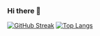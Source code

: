 ### Hi there 👋
[![GitHub Streak](https://streak-stats.demolab.com/?user=omarhamdy1120&theme=dark)](https://git.io/streak-stats) [![Top Langs](https://github-readme-stats.vercel.app/api/top-langs/?username=omarhamdy1120)](https://github.com/anuraghazra/github-readme-stats)


<!--
**omarhamdy1120/omarhamdy1120** is a ✨ _special_ ✨ repository because its `README.md` (this file) appears on your GitHub profile.

Here are some ideas to get you started:

- 🔭 I’m currently working on ...
- 🌱 I’m currently learning ...
- 👯 I’m looking to collaborate on ...
- 🤔 I’m looking for help with ...
- 💬 Ask me about ...
- 📫 How to reach me: ...
- 😄 Pronouns: ...
- ⚡ Fun fact: ...
-->

